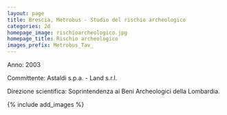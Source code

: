 ```yaml
---
layout: page
title: Brescia, Metrobus - Studio del rischio archeologico
categories: 2d
homepage_image: rischioarcheologico.jpg
homepage_title: Rischio archeologico
images_prefix: Metrobus_Tav_
---
```


Anno: 2003

Committente: Astaldi s.p.a. - Land s.r.l.

Direzione scientifica: Soprintendenza ai Beni Archeologici della Lombardia.

{% include add_images %}
